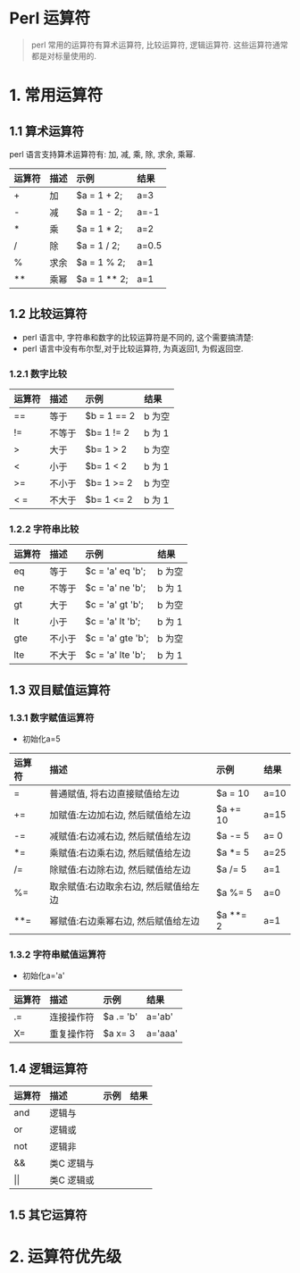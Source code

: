 # Perl 运算符

> perl 常用的运算符有算术运算符, 比较运算符, 逻辑运算符. 这些运算符通常都是对标量使用的.


# 1. 常用运算符

## 1.1 算术运算符
perl 语言支持算术运算符有: 加, 减, 乘, 除, 求余, 乘幂.

| 运算符 | 描述 | 示例 | 结果 |
| :--- | :--- |:--- | :--- |
| + | 加 | $a = 1 + 2; | a=3 |
| - | 减 | $a = 1 - 2; | a=-1 |
| * | 乘 | $a = 1 * 2; | a=2 |
| / | 除 | $a = 1 / 2; | a=0.5 |
| % | 求余 | $a = 1 % 2; | a=1 |
| ** | 乘幂 | $a = 1 ** 2; | a=1 |



## 1.2 比较运算符
* perl 语言中, 字符串和数字的比较运算符是不同的, 这个需要搞清楚:
* perl 语言中没有布尔型,对于比较运算符, 为真返回1, 为假返回空.

### 1.2.1 数字比较
| 运算符 | 描述 | 示例 | 结果 |
| :--- |:--- |:--- | :--- |
| == | 等于 | $b = 1 == 2 | b 为空  |
| != | 不等于| $b= 1 != 2  | b 为 1 |
| > | 大于 | $b= 1 > 2  | b 为空 |
| < | 小于 | $b= 1 < 2  | b 为 1 |
| >= | 不小于 | $b= 1 >= 2  | b 为空 |
| < = | 不大于 | $b= 1 <= 2  | b 为 1 |


### 1.2.2 字符串比较
| 运算符 | 描述 | 示例 | 结果 |
| :--- |:--- |:--- | :--- |
| eq | 等于 | $c = 'a' eq 'b'; | b 为空  |
| ne | 不等于|$c = 'a' ne 'b';  | b 为 1 |
| gt | 大于 | $c = 'a' gt 'b'; | b 为空 |
| lt | 小于 | $c = 'a' lt 'b';  | b 为 1 |
| gte | 不小于 | $c = 'a' gte 'b';  | b 为空 |
| lte | 不大于 | $c = 'a' lte 'b';  | b 为 1 |


## 1.3 双目赋值运算符

### 1.3.1 数字赋值运算符
* 初始化a=5

| 运算符 | 描述 | 示例 | 结果 |
| :--- |:--- |:--- | :--- |
| = | 普通赋值, 将右边直接赋值给左边 | $a = 10 | a=10  |
| += | 加赋值:左边加右边, 然后赋值给左边 | $a += 10 | a=15 |
| -= | 减赋值:右边减右边, 然后赋值给左边 | $a -= 5 | a= 0 |
| *= | 乘赋值:右边乘右边, 然后赋值给左边 | $a *= 5 | a=25 |
| /= | 除赋值:右边除右边, 然后赋值给左边 | $a /= 5 | a=1 |
| %= | 取余赋值:右边取余右边, 然后赋值给左边 | $a %= 5 | a=0  |
| **= | 幂赋值:右边乘幂右边, 然后赋值给左边 | $a **= 2 | a=1 |

### 1.3.2 字符串赋值运算符
* 初始化a='a'

| 运算符 | 描述 | 示例 | 结果 |
| :--- |:--- |:--- | :--- |
| .= | 连接操作符 | $a .= 'b' | a='ab' |
| X= | 重复操作符 | $a x= 3 | a='aaa' |


## 1.4 逻辑运算符

| 运算符 | 描述 | 示例 | 结果 |
| :--- |:--- |:--- | :--- |
| and | 逻辑与 |  |  |
| or | 逻辑或  |  |  |
| not | 逻辑非  |  |  |
| && | 类C 逻辑与  |  |  |
| \|\| | 类C 逻辑或  |  |  |

## 1.5 其它运算符


# 2. 运算符优先级



